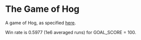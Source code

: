 # The Game of Hog

A game of Hog, as specified [here](http://inst.eecs.berkeley.edu/~cs61a/fa13/proj/hog/hog.html).

Win rate is 0.5977 (1e6 averaged runs) for GOAL_SCORE = 100.
